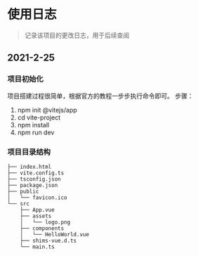 # 使用日志
> 记录该项目的更改日志，用于后续查阅

## 2021-2-25

### 项目初始化
项目搭建过程很简单，根据官方的教程一步步执行命令即可。
步骤：
1. npm init @vitejs/app
2. cd vite-project
3. npm install
4. npm run dev


### 项目目录结构
```
├── index.html
├── vite.config.ts
├── tsconfig.json
├── package.json
├── public
│   └── favicon.ico
└── src
    ├── App.vue
    ├── assets
    │   └── logo.png
    ├── components
    │   └── HelloWorld.vue
    ├── shims-vue.d.ts
    └── main.ts

```

###